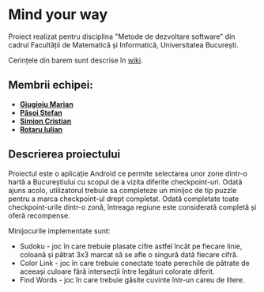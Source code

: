 # Mind your way
Proiect realizat pentru disciplina "Metode de dezvoltare software" din cadrul Facultății de Matematică și Informatică, Universitatea București.

Cerințele din barem sunt descrise în [wiki](https://github.com/CristianSimion5/mds-maps/wiki).

## Membrii echipei:
- **[Giugioiu Marian](https://github.com/MarianGiugioiu)**
- **[Pâsoi Ștefan](https://github.com/Pasoi-Stefan)**
- **[Simion Cristian](https://github.com/CristianSimion5)**
- **[Rotaru Iulian](https://github.com/iulianrotaru)**


## Descrierea proiectului
Proiectul este o aplicație Android ce permite selectarea unor zone dintr-o hartă a Bucureștiului cu scopul de a vizita diferite checkpoint-uri. Odată ajuns acolo, utilizatorul trebuie sa completeze un minijoc de tip puzzle pentru a marca checkpoint-ul drept completat. Odată completate toate checkpoint-urile dintr-o zonă, întreaga regiune este considerată completă și oferă recompense.

Minijocurile implementate sunt:
* Sudoku - joc în care trebuie plasate cifre astfel încât pe fiecare linie, coloană și pătrat 3x3 marcat să se afle o singură dată fiecare cifră.
* Color Link - joc în care trebuie conectate toate perechile de pătrate de aceeași culoare fără intersecții între legături colorate diferit.
* Find Words - joc în care trebuie găsite cuvinte într-un careu de litere.
